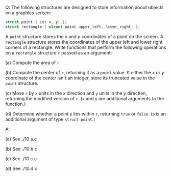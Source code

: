 Q: The following structures are designed to store information about objects on a
graphics screen:

```c
struct point { int x, y; };
struct rectangle { struct point upper_left, lower_right; };
```

A `point` structure stores the $x$ and $y$ coordinates of a point on the screen.
A `rectangle` structure stores the coordinates of the upper left and lower right
corners of a rectangle. Write functions that perform the following operations on
a `rectangle` structure `r` passed as an argument:

(a) Compute the area of `r`.

(b) Compute the center of `r`, returning it as a `point` value. If either the
$x$ or $y$ coordinate of the center isn't an integer, store its truncated value
in the `point` structure.

(c) Move `r` by `x` units in the $x$ direction and `y` units in the $y$
direction, returning the modified version of `r`. (`x` and `y` are additional
arguments to the function.)

(d) Determine whether a point `p` lies within `r`, returning `true` or `false`.
(`p` is an additional argument of type `struct point`.)

A:

(a) See ./10.a.c

(b) See ./10.b.c

(c) See ./10.c.c

(d) See ./10.d.c
